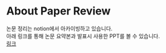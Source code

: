 # About Paper Review
논문 정리는 notion에서 아카이빙하고 있습니다.  
아래 링크를 통해 논문 요약본과 발표시 사용한 PPT를 볼 수 있습니다.  
[링크](https://brotherhoon88.notion.site/d0d0f1ae0870425295b22d46f76bf19f?v=896d54b539cf4360b30f7870241f1d84&pvs=4)  
